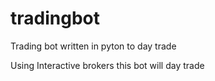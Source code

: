 # tradingbot
Trading bot written in pyton to day trade

Using Interactive brokers this bot will day trade
